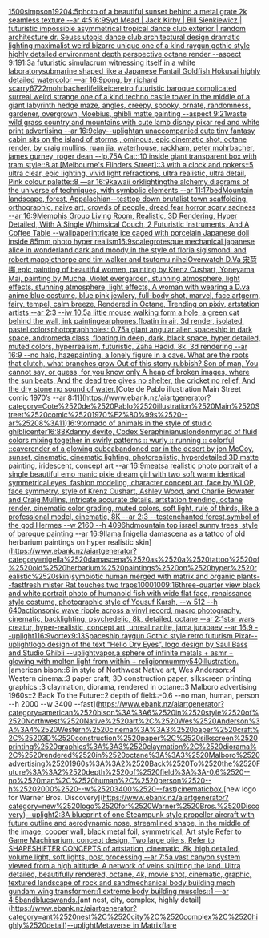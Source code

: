 [1500](https://www.ebank.nz/aiartgenerator?category=1500)[simpson](https://www.ebank.nz/aiartgenerator?category=simpson)[1920](https://www.ebank.nz/aiartgenerator?category=1920)[4:5](https://www.ebank.nz/aiartgenerator?category=4%3A5)[photo of a beautiful sunset behind a metal grate 2k seamless texture --ar 4:5](https://www.ebank.nz/aiartgenerator?category=photo%2520of%2520a%2520beautiful%2520sunset%2520behind%2520a%2520metal%2520grate%25202k%2520seamless%2520texture%2520--ar%25204%3A5)[16:9](https://www.ebank.nz/aiartgenerator?category=16%3A9)[Syd Mead | Jack Kirby | Bill Sienkiewicz | futuristic impossible asymmetrical tropical dance club exterior | random architecture dr. Seuss utopia dance club architectural design dramatic lighting maximalist weird bizarre unique one of a kind raygun gothic style highly detailed environment depth perspective octane render --aspect 9:19](https://www.ebank.nz/aiartgenerator?category=Syd%2520Mead%2520%7C%2520Jack%2520Kirby%2520%7C%2520Bill%2520Sienkiewicz%2520%7C%2520futuristic%2520impossible%2520asymmetrical%2520tropical%2520dance%2520club%2520exterior%2520%7C%2520random%2520architecture%2520dr.%2520Seuss%2520utopia%2520dance%2520club%2520architectural%2520design%2520dramatic%2520lighting%2520maximalist%2520weird%2520bizarre%2520unique%2520one%2520of%2520a%2520kind%2520raygun%2520gothic%2520style%2520highly%2520detailed%2520environment%2520depth%2520perspective%2520octane%2520render%2520--aspect%25209%3A19)[1:3](https://www.ebank.nz/aiartgenerator?category=1%3A3)[a futuristic simulacrum witnessing itself in a white laboratory](https://www.ebank.nz/aiartgenerator?category=a%2520futuristic%2520simulacrum%2520witnessing%2520itself%2520in%2520a%2520white%2520laboratory)[submarine shaped like a Japanese Fantail Goldfish Hokusai highly detailed watercolor —ar 16:9](https://www.ebank.nz/aiartgenerator?category=submarine%2520shaped%2520like%2520a%2520Japanese%2520Fantail%2520Goldfish%2520Hokusai%2520highly%2520detailed%2520watercolor%2520%E2%80%94ar%252016%3A9)[pong, by richard scarry](https://www.ebank.nz/aiartgenerator?category=pong%2C%2520by%2520richard%2520scarry)[6722](https://www.ebank.nz/aiartgenerator?category=6722)[mohrbacher](https://www.ebank.nz/aiartgenerator?category=mohrbacher)[lifelike](https://www.ebank.nz/aiartgenerator?category=lifelike)[ice](https://www.ebank.nz/aiartgenerator?category=ice)[retro futuristic baroque complicated surreal weird strange one of a kind techno castle tower in the middle of a giant labyrinth hedge maze, angles, creepy, spooky, ornate, randomness, gardener, overgrown, Moebius, ghibli matte painting --aspect 9:21](https://www.ebank.nz/aiartgenerator?category=retro%2520futuristic%2520baroque%2520complicated%2520surreal%2520weird%2520strange%2520one%2520of%2520a%2520kind%2520techno%2520castle%2520tower%2520in%2520the%2520middle%2520of%2520a%2520giant%2520labyrinth%2520hedge%2520maze%2C%2520angles%2C%2520creepy%2C%2520spooky%2C%2520ornate%2C%2520randomness%2C%2520gardener%2C%2520overgrown%2C%2520Moebius%2C%2520ghibli%2520matte%2520painting%2520--aspect%25209%3A21)[waste wild grass country and mountains with cute  lamb disney pixar red and white print advertising --ar 16:9](https://www.ebank.nz/aiartgenerator?category=waste%2520wild%2520grass%2520country%2520and%2520mountains%2520with%2520cute%2520%2520lamb%2520disney%2520pixar%2520red%2520and%2520white%2520print%2520advertising%2520--ar%252016%3A9)[clay](https://www.ebank.nz/aiartgenerator?category=clay)[--uplight](https://www.ebank.nz/aiartgenerator?category=--uplight)[an unaccompanied cute tiny fantasy cabin sits on the island of storms , ominous, epic cinematic shot, octane render, by craig mullins, ruan jia, waterhouse, rackham, peter mohrbacher, james gurney, roger dean --lp](https://www.ebank.nz/aiartgenerator?category=an%2520unaccompanied%2520cute%2520tiny%2520fantasy%2520cabin%2520sits%2520on%2520the%2520island%2520of%2520storms%2520%2C%2520ominous%2C%2520epic%2520cinematic%2520shot%2C%2520octane%2520render%2C%2520by%2520craig%2520mullins%2C%2520ruan%2520jia%2C%2520waterhouse%2C%2520rackham%2C%2520peter%2520mohrbacher%2C%2520james%2520gurney%2C%2520roger%2520dean%2520--lp)[.75](https://www.ebank.nz/aiartgenerator?category=.75)[A Cat::10 inside giant transparent box with tram style::8 at [Melbourne's Flinders Street]::3 with a clock and pokers::5 ultra clear, epic lighting, vivid light refractions, ultra realistic, ultra detail, Pink colour palette::8 —ar 16:9](https://www.ebank.nz/aiartgenerator?category=A%2520Cat%3A%3A10%2520inside%2520giant%2520transparent%2520box%2520with%2520tram%2520style%3A%3A8%2520at%2520%5BMelbourne%27s%2520Flinders%2520Street%5D%3A%3A3%2520with%2520a%2520clock%2520and%2520pokers%3A%3A5%2520ultra%2520clear%2C%2520epic%2520lighting%2C%2520vivid%2520light%2520refractions%2C%2520ultra%2520realistic%2C%2520ultra%2520detail%2C%2520Pink%2520colour%2520palette%3A%3A8%2520%E2%80%94ar%252016%3A9)[kawaii ork](https://www.ebank.nz/aiartgenerator?category=kawaii%2520ork)[](https://www.ebank.nz/aiartgenerator?category=)[lighting](https://www.ebank.nz/aiartgenerator?category=lighting)[the alchemy diagrams of the universe of techniques, with symbolic elements --ar 11:17](https://www.ebank.nz/aiartgenerator?category=the%2520alchemy%2520diagrams%2520of%2520the%2520universe%2520of%2520techniques%2C%2520with%2520symbolic%2520elements%2520--ar%252011%3A17)[bed](https://www.ebank.nz/aiartgenerator?category=bed)[Mountain landscape, forest, Appalachian](https://www.ebank.nz/aiartgenerator?category=Mountain%2520landscape%2C%2520forest%2C%2520Appalachian)[--test](https://www.ebank.nz/aiartgenerator?category=--test)[top down brutalist town scaffolding, orthographic, naive art, crowds of people, dread fear horror scary sadness --ar 16:9](https://www.ebank.nz/aiartgenerator?category=top%2520down%2520brutalist%2520town%2520scaffolding%2C%2520orthographic%2C%2520naive%2520art%2C%2520crowds%2520of%2520people%2C%2520dread%2520fear%2520horror%2520scary%2520sadness%2520--ar%252016%3A9)[Memphis Group Living Room, Realistic, 3D Rendering, Hyper Detailed, With A Single Whimsical Couch, 2 Futuristic Instruments, And A Coffee Table --wallpaper](https://www.ebank.nz/aiartgenerator?category=Memphis%2520Group%2520Living%2520Room%2C%2520Realistic%2C%25203D%2520Rendering%2C%2520Hyper%2520Detailed%2C%2520With%2520A%2520Single%2520Whimsical%2520Couch%2C%25202%2520Futuristic%2520Instruments%2C%2520And%2520A%2520Coffee%2520Table%2520--wallpaper)[intricate ice caged with porcelain Japanese doll inside 85mm photo hyper realism](https://www.ebank.nz/aiartgenerator?category=intricate%2520ice%2520caged%2520with%2520porcelain%2520Japanese%2520doll%2520inside%252085mm%2520photo%2520hyper%2520realism)[16:9](https://www.ebank.nz/aiartgenerator?category=16%3A9)[scale](https://www.ebank.nz/aiartgenerator?category=scale)[grotesque mechanical japanese alice in wonderland dark and moody in the style of floria sigismondi and robert mapplethorpe and tim walker and tsutomu nihei](https://www.ebank.nz/aiartgenerator?category=grotesque%2520mechanical%2520japanese%2520alice%2520in%2520wonderland%2520dark%2520and%2520moody%2520in%2520the%2520style%2520of%2520floria%2520sigismondi%2520and%2520robert%2520mapplethorpe%2520and%2520tim%2520walker%2520and%2520tsutomu%2520nihei)[Overwatch D.Va 宋荷娜,epic painting of beautiful women, painting by Krenz Cushart, Yoneyama Mai, painting by Mucha, Violet evergarden, stunning atmosphere, light effects, stunning atmosphere, light effects, A woman with wearing a D.va anime blue costume, blue pink jewlery, full-body shot, marvel, face artgerm, fairy, tempel, calm breeze, Rendered in Octane, Trending on pixiv, artstation artists --ar 2:3 --iw 1](https://www.ebank.nz/aiartgenerator?category=Overwatch%2520D.Va%2520%E5%AE%8B%E8%8D%B7%E5%A8%9C%2Cepic%2520painting%2520of%2520beautiful%2520women%2C%2520painting%2520by%2520Krenz%2520Cushart%2C%2520Yoneyama%2520Mai%2C%2520painting%2520by%2520Mucha%2C%2520Violet%2520evergarden%2C%2520stunning%2520atmosphere%2C%2520light%2520effects%2C%2520stunning%2520atmosphere%2C%2520light%2520effects%2C%2520A%2520woman%2520with%2520wearing%2520a%2520D.va%2520anime%2520blue%2520costume%2C%2520blue%2520pink%2520jewlery%2C%2520full-body%2520shot%2C%2520marvel%2C%2520face%2520artgerm%2C%2520fairy%2C%2520tempel%2C%2520calm%2520breeze%2C%2520Rendered%2520in%2520Octane%2C%2520Trending%2520on%2520pixiv%2C%2520artstation%2520artists%2520--ar%25202%3A3%2520--iw%25201)[0.5](https://www.ebank.nz/aiartgenerator?category=0.5)[a little mouse walking form a hole, a green cat behind the wall, ink painting](https://www.ebank.nz/aiartgenerator?category=a%2520little%2520mouse%2520walking%2520form%2520a%2520hole%2C%2520a%2520green%2520cat%2520behind%2520the%2520wall%2C%2520ink%2520painting)[earphones,floatin in air, 3d render, isolated, pastel colors](https://www.ebank.nz/aiartgenerator?category=earphones%2Cfloatin%2520in%2520air%2C%25203d%2520render%2C%2520isolated%2C%2520pastel%2520colors)[photograph](https://www.ebank.nz/aiartgenerator?category=photograph)[holes](https://www.ebank.nz/aiartgenerator?category=holes)[::0.75](https://www.ebank.nz/aiartgenerator?category=%3A%3A0.75)[a giant angular alien spaceship in dark space, andromeda class, floating in deep, dark, black space, hyper detailed, muted colors, hyperrealism, futuristic, Zaha Hadid, 8k, 3d rendering --ar 16:9 --no halo, haze](https://www.ebank.nz/aiartgenerator?category=a%2520giant%2520angular%2520alien%2520spaceship%2520in%2520dark%2520space%2C%2520andromeda%2520class%2C%2520floating%2520in%2520deep%2C%2520dark%2C%2520black%2520space%2C%2520hyper%2520detailed%2C%2520muted%2520colors%2C%2520hyperrealism%2C%2520futuristic%2C%2520Zaha%2520Hadid%2C%25208k%2C%25203d%2520rendering%2520--ar%252016%3A9%2520--no%2520halo%2C%2520haze)[painting. a lonely figure in a cave. What are the roots that clutch, what branches grow Out of this stony rubbish? Son of man, You cannot say, or guess, for you know only A heap of broken images, where the sun beats, And the dead tree gives no shelter, the cricket no relief, And the dry stone no sound of water.](https://www.ebank.nz/aiartgenerator?category=painting.%2520a%2520lonely%2520figure%2520in%2520a%2520cave.%2520What%2520are%2520the%2520roots%2520that%2520clutch%2C%2520what%2520branches%2520grow%2520Out%2520of%2520this%2520stony%2520rubbish%3F%2520Son%2520of%2520man%2C%2520You%2520cannot%2520say%2C%2520or%2520guess%2C%2520for%2520you%2520know%2520only%2520A%2520heap%2520of%2520broken%2520images%2C%2520where%2520the%2520sun%2520beats%2C%2520And%2520the%2520dead%2520tree%2520gives%2520no%2520shelter%2C%2520the%2520cricket%2520no%2520relief%2C%2520And%2520the%2520dry%2520stone%2520no%2520sound%2520of%2520water.)[Cote de Pablo illustration Main Street comic 1970’s --ar 8:11](https://www.ebank.nz/aiartgenerator?category=Cote%2520de%2520Pablo%2520illustration%2520Main%2520Street%2520comic%25201970%E2%80%99s%2520--ar%25208%3A11)[16:9](https://www.ebank.nz/aiartgenerator?category=16%3A9)[tornado of animals in the style of studio ghibli](https://www.ebank.nz/aiartgenerator?category=tornado%2520of%2520animals%2520in%2520the%2520style%2520of%2520studio%2520ghibli)[center](https://www.ebank.nz/aiartgenerator?category=center)[16:8](https://www.ebank.nz/aiartgenerator?category=16%3A8)[8K](https://www.ebank.nz/aiartgenerator?category=8K)[danny devito, Codex Seraphinianus](https://www.ebank.nz/aiartgenerator?category=danny%2520devito%2C%2520Codex%2520Seraphinianus)[london](https://www.ebank.nz/aiartgenerator?category=london)[myriad of fluid colors mixing together in swirly patterns :: wurly :: running :: colorful ::](https://www.ebank.nz/aiartgenerator?category=myriad%2520of%2520fluid%2520colors%2520mixing%2520together%2520in%2520swirly%2520patterns%2520%3A%3A%2520wurly%2520%3A%3A%2520running%2520%3A%3A%2520colorful%2520%3A%3A)[cave](https://www.ebank.nz/aiartgenerator?category=cave)[render of a glowing cube](https://www.ebank.nz/aiartgenerator?category=render%2520of%2520a%2520glowing%2520cube)[abandoned car in the desert by jon McCoy, sunset, cinematic, cinematic lighting, photorealistic, hyperdetailed 3D matte painting, iridescent, concept art --ar 16:9](https://www.ebank.nz/aiartgenerator?category=abandoned%2520car%2520in%2520the%2520desert%2520by%2520jon%2520McCoy%2C%2520sunset%2C%2520cinematic%2C%2520cinematic%2520lighting%2C%2520photorealistic%2C%2520hyperdetailed%25203D%2520matte%2520painting%2C%2520iridescent%2C%2520concept%2520art%2520--ar%252016%3A9)[meats](https://www.ebank.nz/aiartgenerator?category=meats)[a realistic photo portrait of a single beautiful emo manic pixie dream girl with two soft warm identical symmetrical eyes, fashion modeling, character concept art, face by WLOP, face symmetry, style of Krenz Cushart, Ashley Wood, and Charlie Bowater and Craig Mullins, intricate accurate details, artstation trending, octane render, cinematic color grading, muted colors, soft light, rule of thirds, like a professional model, cinematic, 8K --ar 2:3 --test](https://www.ebank.nz/aiartgenerator?category=a%2520realistic%2520photo%2520portrait%2520of%2520a%2520single%2520beautiful%2520emo%2520manic%2520pixie%2520dream%2520girl%2520with%2520two%2520soft%2520warm%2520identical%2520symmetrical%2520eyes%2C%2520fashion%2520modeling%2C%2520character%2520concept%2520art%2C%2520face%2520by%2520WLOP%2C%2520face%2520symmetry%2C%2520style%2520of%2520Krenz%2520Cushart%2C%2520Ashley%2520Wood%2C%2520and%2520Charlie%2520Bowater%2520and%2520Craig%2520Mullins%2C%2520intricate%2520accurate%2520details%2C%2520artstation%2520trending%2C%2520octane%2520render%2C%2520cinematic%2520color%2520grading%2C%2520muted%2520colors%2C%2520soft%2520light%2C%2520rule%2520of%2520thirds%2C%2520like%2520a%2520professional%2520model%2C%2520cinematic%2C%25208K%2520--ar%25202%3A3%2520--test)[enchanted forest,symbol of the god Hermes --w 2160  --h 4096](https://www.ebank.nz/aiartgenerator?category=enchanted%2520forest%2Csymbol%2520of%2520the%2520god%2520Hermes%2520--w%25202160%2520%2520--h%25204096)[hd](https://www.ebank.nz/aiartgenerator?category=hd)[mountain top israel sunny trees, style of baroque painting --ar 16:9](https://www.ebank.nz/aiartgenerator?category=mountain%2520top%2520israel%2520sunny%2520trees%2C%2520style%2520of%2520baroque%2520painting%2520--ar%252016%3A9)[llama.](https://www.ebank.nz/aiartgenerator?category=llama.)[nigella damascena as a tattoo of old herbarium paintings on hyper realistic skin](https://www.ebank.nz/aiartgenerator?category=nigella%2520damascena%2520as%2520a%2520tattoo%2520of%2520old%2520herbarium%2520paintings%2520on%2520hyper%2520realistic%2520skin)[symbiotic human merged with matrix and organic plants](https://www.ebank.nz/aiartgenerator?category=symbiotic%2520human%2520merged%2520with%2520matrix%2520and%2520organic%2520plants)[--fast](https://www.ebank.nz/aiartgenerator?category=--fast)[fresh mister Rat touches two traps](https://www.ebank.nz/aiartgenerator?category=fresh%2520mister%2520Rat%2520touches%2520two%2520traps)[1000100](https://www.ebank.nz/aiartgenerator?category=1000100)[9:16](https://www.ebank.nz/aiartgenerator?category=9%3A16)[three-quarter view black and white portrait photo of humanoid fish with wide flat face, renaissance style costume, photographic style of Yousuf Karsh, --w 512 --h 640](https://www.ebank.nz/aiartgenerator?category=three-quarter%2520view%2520black%2520and%2520white%2520portrait%2520photo%2520of%2520humanoid%2520fish%2520with%2520wide%2520flat%2520face%2C%2520renaissance%2520style%2520costume%2C%2520photographic%2520style%2520of%2520Yousuf%2520Karsh%2C%2520--w%2520512%2520--h%2520640)[action](https://www.ebank.nz/aiartgenerator?category=action)[sonic wave ripple across a vinyl record, macro photography, cinematic, backlighting, psychedelic, 8k, detailed, octane --ar 2:1](https://www.ebank.nz/aiartgenerator?category=sonic%2520wave%2520ripple%2520across%2520a%2520vinyl%2520record%2C%2520macro%2520photography%2C%2520cinematic%2C%2520backlighting%2C%2520psychedelic%2C%25208k%2C%2520detailed%2C%2520octane%2520--ar%25202%3A1)[star wars creatur, hyper-realistic, concept art, unreal nanite, jama jurabaev --ar 16:9 --uplight](https://www.ebank.nz/aiartgenerator?category=star%2520wars%2520creatur%2C%2520hyper-realistic%2C%2520concept%2520art%2C%2520unreal%2520nanite%2C%2520jama%2520jurabaev%2520--ar%252016%3A9%2520--uplight)[1](https://www.ebank.nz/aiartgenerator?category=1)[16:9](https://www.ebank.nz/aiartgenerator?category=16%3A9)[vortex](https://www.ebank.nz/aiartgenerator?category=vortex)[9:13](https://www.ebank.nz/aiartgenerator?category=9%3A13)[Spaceship raygun Gothic style retro futurism Pixar](https://www.ebank.nz/aiartgenerator?category=Spaceship%2520raygun%2520Gothic%2520style%2520retro%2520futurism%2520Pixar)[--uplight](https://www.ebank.nz/aiartgenerator?category=--uplight)[logo design of the text “Hello Dry Eyes”, logo design by Saul Bass and Studio Ghibli --uplight](https://www.ebank.nz/aiartgenerator?category=logo%2520design%2520of%2520the%2520text%2520%E2%80%9CHello%2520Dry%2520Eyes%E2%80%9D%2C%2520logo%2520design%2520by%2520Saul%2520Bass%2520and%2520Studio%2520Ghibli%2520--uplight)[vapor,](https://www.ebank.nz/aiartgenerator?category=vapor%2C)[a sphere of infinite metals + asmr + glowing with molten light from within + religion](https://www.ebank.nz/aiartgenerator?category=a%2520sphere%2520of%2520infinite%2520metals%2520%2B%2520asmr%2520%2B%2520glowing%2520with%2520molten%2520light%2520from%2520within%2520%2B%2520religion)[mummy](https://www.ebank.nz/aiartgenerator?category=mummy)[540](https://www.ebank.nz/aiartgenerator?category=540)[illustration.](https://www.ebank.nz/aiartgenerator?category=illustration.)[american bison::6 in style of Northwest Native art, Wes Anderson::4 Western cinema::3 paper craft, 3D construction paper, silkscreen printing graphics::3 claymation, diorama, rendered in octane::3 Malboro advertising 1960s::2 Back To the Future::2 depth of field::-0.6 --no man, human, person --h 2000 --w 3400 --fast](https://www.ebank.nz/aiartgenerator?category=american%2520bison%3A%3A6%2520in%2520style%2520of%2520Northwest%2520Native%2520art%2C%2520Wes%2520Anderson%3A%3A4%2520Western%2520cinema%3A%3A3%2520paper%2520craft%2C%25203D%2520construction%2520paper%2C%2520silkscreen%2520printing%2520graphics%3A%3A3%2520claymation%2C%2520diorama%2C%2520rendered%2520in%2520octane%3A%3A3%2520Malboro%2520advertising%25201960s%3A%3A2%2520Back%2520To%2520the%2520Future%3A%3A2%2520depth%2520of%2520field%3A%3A-0.6%2520--no%2520man%2C%2520human%2C%2520person%2520--h%25202000%2520--w%25203400%2520--fast)[cinematic](https://www.ebank.nz/aiartgenerator?category=cinematic)[box.](https://www.ebank.nz/aiartgenerator?category=box.)[new logo for Warner Bros. Discovery](https://www.ebank.nz/aiartgenerator?category=new%2520logo%2520for%2520Warner%2520Bros.%2520Discovery)[--uplight](https://www.ebank.nz/aiartgenerator?category=--uplight)[2:3](https://www.ebank.nz/aiartgenerator?category=2%3A3)[A blueprint of one Steampunk style propeller aircraft with future outline and aerodynamic nose, streamlined shape, in the middle of the image,  copper wall, black metal foil, symmetrical,  Art style Refer to Game Machinarium.  concept design, Two large pliers, Refer to SHAPESHIFTER CONCEPTS  of artstation, cinematic,  8k, high detailed,  volume light,  soft lights,  post processing    --ar 7:5](https://www.ebank.nz/aiartgenerator?category=A%2520blueprint%2520of%2520one%2520Steampunk%2520style%2520propeller%2520aircraft%2520with%2520future%2520outline%2520and%2520aerodynamic%2520nose%2C%2520streamlined%2520shape%2C%2520in%2520the%2520middle%2520of%2520the%2520image%2C%2520%2520copper%2520wall%2C%2520black%2520metal%2520foil%2C%2520symmetrical%2C%2520%2520Art%2520style%2520Refer%2520to%2520Game%2520Machinarium.%2520%2520concept%2520design%2C%2520Two%2520large%2520pliers%2C%2520Refer%2520to%2520SHAPESHIFTER%2520CONCEPTS%2520%2520of%2520artstation%2C%2520cinematic%2C%2520%25208k%2C%2520high%2520detailed%2C%2520%2520volume%2520light%2C%2520%2520soft%2520lights%2C%2520%2520post%2520processing%2520%2520%2520%2520--ar%25207%3A5)[a vast canyon system viewed from a high altitude.  A network of veins splitting the land.  Ultra detailed, beautifully rendered, octane, 4k, movie shot, cinematic, graphic, textured landscape of rock and sand](https://www.ebank.nz/aiartgenerator?category=a%2520vast%2520canyon%2520system%2520viewed%2520from%2520a%2520high%2520altitude.%2520%2520A%2520network%2520of%2520veins%2520splitting%2520the%2520land.%2520%2520Ultra%2520detailed%2C%2520beautifully%2520rendered%2C%2520octane%2C%25204k%2C%2520movie%2520shot%2C%2520cinematic%2C%2520graphic%2C%2520textured%2520landscape%2520of%2520rock%2520and%2520sand)[mechanical body building mech gundam wing transformer::1 extreme body building muscles::1 —ar 4:5](https://www.ebank.nz/aiartgenerator?category=mechanical%2520body%2520building%2520mech%2520gundam%2520wing%2520transformer%3A%3A1%2520extreme%2520body%2520building%2520muscles%3A%3A1%2520%E2%80%94ar%25204%3A5)[band](https://www.ebank.nz/aiartgenerator?category=band)[blues](https://www.ebank.nz/aiartgenerator?category=blues)[wands.](https://www.ebank.nz/aiartgenerator?category=wands.)[ant nest, city, complex, highly detail](https://www.ebank.nz/aiartgenerator?category=ant%2520nest%2C%2520city%2C%2520complex%2C%2520highly%2520detail)[--uplight](https://www.ebank.nz/aiartgenerator?category=--uplight)[Metaverse in Matrix](https://www.ebank.nz/aiartgenerator?category=Metaverse%2520in%2520Matrix)[flare](https://www.ebank.nz/aiartgenerator?category=flare)